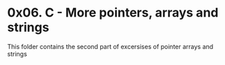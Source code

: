 # 0x06. C - More pointers, arrays and strings
This folder contains the second part of excersises of pointer arrays and strings